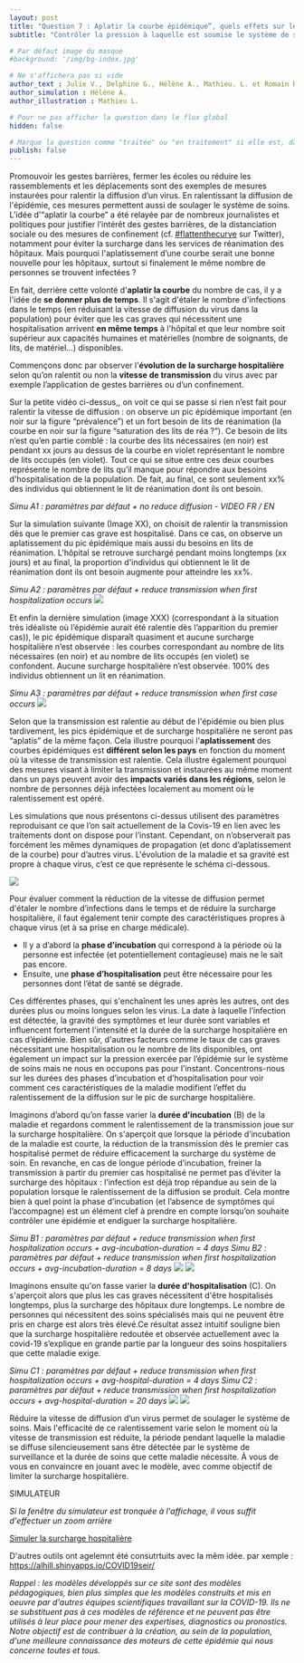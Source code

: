 ```yaml
---
layout: post
title: "Question 7 : Aplatir la courbe épidémique”, quels effets sur le système de soins ?"
subtitle: "Contrôler la pression à laquelle est soumise le système de soins en cas d'épidémie nécessite de se projeter dans le temps."

# Par défaut image du masque 
#background: '/img/bg-index.jpg'

# Ne s'affichera pas si vide
author_text : Julie V., Delphine G., Hélène A., Mathieu. L. et Romain R.
author_simulation : Hélène A.
author_illustration : Mathieu L.

# Pour ne pas afficher la question dans le flux global
hidden: false

# Marque la question comme "traitée" ou "en traitement" si elle est, dans cette ordre, publiée ou non
publish: false
---
```


Promouvoir les gestes barrières, fermer les écoles ou réduire les rassemblements et les déplacements sont des exemples de mesures instaurées pour ralentir la diffusion d’un virus. En ralentissant  la diffusion de l'épidémie, ces mesures permettent aussi de  soulager le système de soins. 
L’idée d’“aplatir la courbe” a été relayée par de nombreux journalistes et politiques pour justifier l’intérêt des gestes barrières, de la distanciation sociale ou des mesures de confinement (cf. [#flattenthecurve](https://covprehension.org/) sur Twitter), notamment pour éviter la surcharge dans les services de réanimation des hôpitaux. Mais pourquoi l'aplatissement d’une courbe serait une bonne nouvelle pour les hôpitaux, surtout si finalement le même nombre de personnes se trouvent infectées ? 

En fait, derrière cette volonté d'**aplatir la courbe** du nombre de cas, il y a l'idée de **se donner plus de temps**. Il s'agit d'étaler le nombre d'infections dans le temps (en réduisant la vitesse de diffusion du virus dans la population) pour éviter que les cas graves qui nécessitent une hospitalisation arrivent **en même temps** à l'hôpital et que leur nombre soit supérieur aux capacités humaines et matérielles (nombre de soignants, de lits, de matériel...) disponibles.

Commençons donc par observer l'**évolution de la surcharge hospitalière** selon qu’on ralentit ou non la **vitesse de transmission** du virus avec par exemple l’application de gestes barrières ou d’un confinement.  

Sur la petite vidéo ci-dessus,, on voit ce qui se passe si rien n’est fait pour ralentir la vitesse de diffusion : on observe un pic épidémique important (en noir sur la figure “prévalence”) et un fort besoin de lits de réanimation (la courbe en noir sur la figure “saturation des lits de réa ?”). Ce besoin de lits n’est qu’en partie comblé : la courbe des lits nécessaires (en noir) est pendant xx jours au dessus de la courbe en violet représentant le nombre de lits occupés (en violet). Tout ce qui se situe entre ces deux courbes représente le nombre de lits qu’il manque pour répondre aux besoins d'hospitalisation de la population. De fait, au final, ce sont seulement xx% des individus qui obtiennent le lit de réanimation dont ils ont besoin.

*Simu A1 : paramètres par défaut + no reduce diffusion - VIDEO FR / EN*

Sur la simulation suivante (Image XX), on choisit de ralentir la transmission dès que le premier cas grave est hospitalisé. Dans ce cas, on observe un aplatissement du pic épidémique mais aussi du besoins en lits de réanimation. L'hôpital se retrouve surchargé pendant moins longtemps (xx jours) et au final, la proportion d'individus qui obtiennent le lit de réanimation dont ils ont besoin augmente pour atteindre les xx%.

*Simu A2 : paramètres par défaut + reduce transmission when first hospitalization occurs*
<img src="/img/posts/Q7-A2_fr.png" class="full-size">

Et enfin  la dernière simulation (image XXX)  (correspondant à la situation très idéaliste où l’épidémie aurait été ralentie dès l’apparition du premier cas)), le pic épidémique disparaît quasiment et aucune surcharge hospitalière n’est observée : les courbes correspondant au nombre de lits nécessaires (en noir) et au nombre de lits occupés (en violet) se confondent. Aucune surcharge hospitalière n’est observée. 100% des individus obtiennent un lit en réanimation.

*Simu A3 : paramètres par défaut + reduce transmission when first case occurs*
<img src="/img/posts/Q7-A3_fr.png" class="full-size">


Selon que la transmission est ralentie au début de l'épidémie ou bien plus tardivement, les pics épidémique et de surcharge hospitalière ne seront pas “aplatis” de la même façon.  Cela illustre  pourquoi l'**aplatissement** des courbes épidémiques est **différent selon les pays** en fonction du  moment où la vitesse de transmission est ralentie. Cela illustre également pourquoi des mesures visant à limiter la transmission et instaurées au même moment dans un pays peuvent avoir des **impacts variés dans les régions**, selon le nombre de personnes déjà infectées localement au moment où le ralentissement est opéré.

Les simulations que nous présentons ci-dessus utilisent des paramètres reproduisant ce que l’on sait actuellement de la Covis-19 en lien avec les traitements dont on dispose pour l’instant. Cependant, on n’observerait pas forcément les mêmes dynamiques de propagation (et donc d’aplatissement de la courbe) pour d’autres virus. L'évolution de la maladie et sa gravité est propre à chaque virus, c’est ce que représente le schéma ci-dessous.

<img src="/img/posts/Q7-shema_fr.png" class="full-size">

Pour évaluer comment la réduction de la vitesse de diffusion permet d'étaler le nombre d’infections dans le temps et de réduire la surcharge hospitalière, il faut également tenir compte des caractéristiques propres à chaque virus (et à sa prise en charge médicale). 
- Il y a d’abord la **phase d'incubation** qui correspond à la période où la personne est infectée (et potentiellement contagieuse) mais ne le sait pas encore. 
- Ensuite, une **phase d’hospitalisation** peut être nécessaire pour les personnes dont l’état de santé se dégrade.

Ces différentes phases, qui s'enchaînent les unes après les autres, ont des durées plus ou moins longues selon les virus. La date à laquelle l’infection est détectée, la gravité des symptômes et leur durée sont variables et influencent fortement l'intensité et la durée de la surcharge hospitalière en cas d’épidémie. Bien sûr, d'autres facteurs comme le taux de cas graves nécessitant une hospitalisation ou le nombre de lits disponibles, ont également un impact sur la pression exercée par l’épidémie sur le système de soins mais ne nous en occupons pas pour l'instant. Concentrons-nous sur les durées des phases d’incubation et d’hospitalisation pour voir comment ces caractéristiques de la maladie modifient l’effet du ralentissement de la diffusion sur le pic de surcharge hospitalière.

Imaginons d’abord qu’on fasse varier la **durée d'incubation** (B) de la maladie et regardons comment le ralentissement de la transmission joue sur la surcharge hospitalière. On s'aperçoit que lorsque la période d’incubation de la maladie est courte, la réduction de la transmission dès le premier cas hospitalisé permet de réduire efficacement la surcharge du système de soin. En revanche, en cas de longue période d’incubation, freiner la transmission à partir du premier cas hospitalisé ne permet pas d’éviter la surcharge des hôpitaux : l’infection est déjà trop répandue au sein de la population lorsque le ralentissement de la diffusion se produit. Cela montre bien à quel point la phase d’incubation (et l’absence de symptômes qui l’accompagne) est un élément clef à prendre en compte lorsqu’on souhaite contrôler une épidémie et endiguer la surcharge hospitalière.

*Simu B1 : paramètres par défaut + reduce transmission when first hospitalization occurs + avg-incubation-duration = 4 days*
*Simu B2 : paramètres par défaut + reduce transmission when first hospitalization occurs + avg-incubation-duration = 8 days*
<img src="/img/posts/Q7-B1_fr.png" class="full-size">
<img src="/img/posts/Q7-B2_fr.png" class="full-size">

Imaginons ensuite qu'on fasse varier la **durée d'hospitalisation** (C). On s'aperçoit alors que plus les cas graves nécessitent d'être hospitalisés longtemps, plus la surcharge des hôpitaux dure longtemps. Le nombre de personnes qui nécessitent des soins spécialisés mais qui ne peuvent être pris en charge est alors très élevé.Ce résultat assez intuitif souligne bien que la surcharge hospitalière redoutée et observée actuellement avec la covid-19 s’explique en grande partie par la longueur des soins hospitaliers que cette maladie exige. 

*Simu C1 : paramètres par défaut + reduce transmission when first hospitalization occurs + avg-hospital-duration = 4 days*
*Simu C2 : paramètres par défaut + reduce transmission when first hospitalization occurs + avg-hospital-duration = 20 days*
<img src="/img/posts/Q7-C1_fr.png" class="full-size">
<img src="/img/posts/Q7-C2_fr.png" class="full-size">

Réduire la vitesse de diffusion d’un virus permet de soulager le système de soins. Mais l'efficacité de ce ralentissement varie selon le moment où la vitesse de transmission est réduite, la période pendant laquelle la maladie se diffuse silencieusement sans être détectée par le système de surveillance et la durée de soins que cette maladie nécessite. À vous de vous en convaincre en jouant avec le modèle, avec comme objectif de limiter la surcharge hospitalière.

SIMULATEUR

*Si la fenêtre du simulateur est tronquée à l'affichage, il vous suffit d'effectuer un zoom arrière*

<a href="#" class="btn btn-primary" 
onclick="loadIframeSimulator(7, this); return false;">Simuler la surcharge hospitalière</a>
<div class="iframeContainer"></div>

D'autres outils ont agelemnt été consutrtuits avec la mêm idée. par xemple : https://alhill.shinyapps.io/COVID19seir/

*Rappel : les modèles développés sur ce site sont des modèles pédagogiques, bien plus simples que les modèles construits et mis en oeuvre par d'autres équipes scientifiques travaillant sur la COVID-19. Ils ne se substituent pas à ces modèles de référence et ne peuvent pas être utilisés à leur place pour mener des expertises, diagnostics ou pronostics. Notre objectif est de contribuer à la création, au sein de la population, d'une meilleure connaissance des moteurs de cette épidémie qui nous concerne toutes et tous.*  